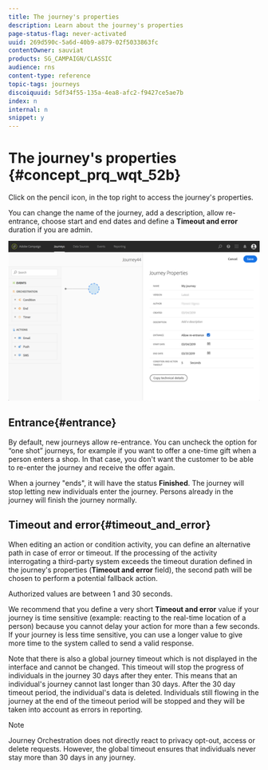 ```yaml
---
title: The journey's properties
description: Learn about the journey's properties
page-status-flag: never-activated
uuid: 269d590c-5a6d-40b9-a879-02f5033863fc
contentOwner: sauviat
products: SG_CAMPAIGN/CLASSIC
audience: rns
content-type: reference
topic-tags: journeys
discoiquuid: 5df34f55-135a-4ea8-afc2-f9427ce5ae7b
index: n
internal: n
snippet: y
---
```



# The journey's properties {#concept_prq_wqt_52b}

Click on the pencil icon, in the top right to access the journey's properties.

You can change the name of the journey, add a description, allow re-entrance, choose start and end dates and define a **Timeout and error** duration if you are admin. 

 ![](../assets/journey32.png)

## Entrance{#entrance}

By default, new journeys allow re-entrance. You can uncheck the option for “one shot” journeys, for example if you want to offer a one-time gift when a person enters a shop. In that case, you don't want the customer to be able to re-enter the journey and receive the offer again.

When a journey "ends", it will have the status **Finished**. The journey will stop letting new individuals enter the journey. Persons already in the journey will finish the journey normally.

## Timeout and error{#timeout_and_error}

When editing an action or condition activity, you can define an alternative path in case of error or timeout. If the processing of the activity interrogating a third-party system exceeds the timeout duration defined in the journey's properties (**Timeout and  error** field), the second path will be chosen to perform a potential fallback action. 

Authorized values are between 1 and 30 seconds.

We recommend that you define a very short **Timeout and error** value if your journey is time sensitive (example: reacting to the real-time location of a person) because you cannot delay your action for more than a few seconds. If your journey is less time sensitive, you can use a longer value to give more time to the system called to send a valid response.

Note that there is also a global journey timeout which is not displayed in the interface and cannot be changed. This timeout will stop the progress of individuals in the journey 30 days after they enter. This means that an individual's journey cannot last longer than 30 days. After the 30 day timeout period, the individual's data is deleted. Individuals still flowing in the journey at the end of the timeout period will be stopped and they will be taken into account as errors in reporting.

>[!NOTE]
>
>Journey Orchestration does not directly react to privacy opt-out, access or delete requests. However, the global timeout ensures that individuals never stay more than 30 days in any journey. 

